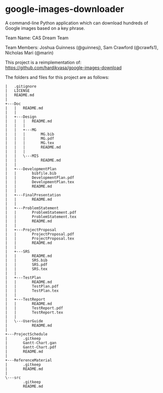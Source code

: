 # google-images-downloader

A command-line Python application which can download hundreds of Google images based on a key phrase.

Team Name: CAS Dream Team

Team Members: Joshua Guinness (@guinnesj), Sam Crawford (@crawfs1), Nicholas Mari (@marin)

This project is a reimplementation of: https://github.com/hardikvasa/google-images-download

The folders and files for this project are as follows:  

```
|   .gitignore
|   LICENSE
|   README.md
|   
+---Doc
|   |   README.md
|   |   
|   +---Design
|   |   |   README.md
|   |   |   
|   |   +---MG
|   |   |       MG.bib
|   |   |       MG.pdf
|   |   |       MG.tex
|   |   |       README.md
|   |   |       
|   |   \---MIS
|   |           README.md
|   |           
|   +---DevelopmentPlan
|   |       bibfile.bib
|   |       DevelopmentPlan.pdf
|   |       DevelopmentPlan.tex
|   |       README.md
|   |       
|   +---FinalPresentation
|   |       README.md
|   |       
|   +---ProblemStatement
|   |       ProblemStatement.pdf
|   |       ProblemStatement.tex
|   |       README.md
|   |       
|   +---ProjectProposal
|   |       ProjectProposal.pdf
|   |       ProjectProposal.tex
|   |       README.md
|   |       
|   +---SRS
|   |       README.md
|   |       SRS.bib
|   |       SRS.pdf
|   |       SRS.tex
|   |       
|   +---TestPlan
|   |       README.md
|   |       TestPlan.pdf
|   |       TestPlan.tex
|   |       
|   +---TestReport
|   |       README.md
|   |       TestReport.pdf
|   |       TestReport.tex
|   |       
|   \---UserGuide
|           README.md
|           
+---ProjectSchedule
|       .gitkeep
|       Gantt-Chart.gan
|       Gantt-Chart.pdf
|       README.md
|       
+---ReferenceMaterial
|       .gitkeep
|       README.md
|       
\---src
        .gitkeep
        README.md
```
